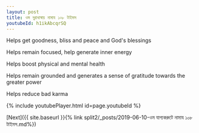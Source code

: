 ```yaml
---
layout: post
title: ওম দুরাধাস্বায় নামায ১০৮ টাইমস
youtubeId: h1ikAbcqrSQ
---
```

 
 
Helps get goodness, bliss and peace and God's blessings
 
Helps remain focused, help generate inner energy 
 
Helps boost physical and mental health 
 
Helps remain grounded and generates a sense of gratitude towards the greater power 
 
Helps reduce bad karma
 
 
 
 


{% include youtubePlayer.html id=page.youtubeId %}
 
[Next]({{ site.baseurl }}{% link  split2/_posts/2019-06-10-ওম যাগ্যকরুটে নামায ১০৮ টাইমস.md%})
 
